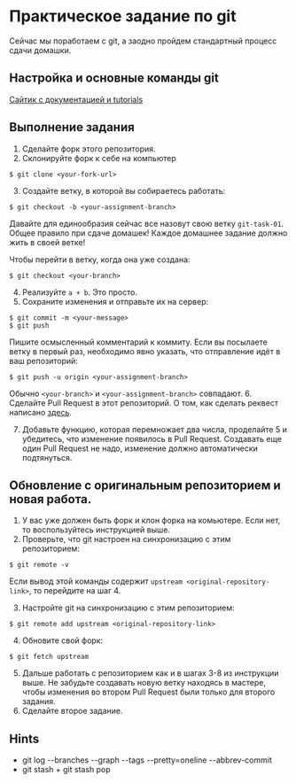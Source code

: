# Практическое задание по git

Сейчас мы поработаем с git, а заодно пройдем стандартный процесс сдачи домашки.

## Настройка и основные команды git

[Сайтик с документацией и tutorials](https://git-scm.com/docs/gittutorial)

## Выполнение задания 

1. Сделайте форк этого репозитория.
2. Склонируйте форк к себе на компьютер

  ```
  $ git clone <your-fork-url>
  ```
 
3. Создайте ветку, в которой вы собираетесь работать:

  ```
  $ git checkout -b <your-assignment-branch>
  ```
Давайте для единообразия сейчас все назовут свою ветку `git-task-01`.
Общее правило при сдаче домашек! Каждое домашнее задание должно жить в своей ветке!

Чтобы перейти в ветку, когда она уже создана:

  ```
  $ git checkout <your-branch>
  ```

4. Реализуйте `a + b`. Это просто.
5. Сохраните изменения и отправьте их на сервер:

  ```
  $ git commit -m <your-message>
  $ git push
  ```
Пишите осмысленный комментарий к коммиту.
Если вы посылаете ветку в первый раз, необходимо явно указать, что отправление идёт в ваш репозиторий:

  ```
  $ git push -u origin <your-assignment-branch>
  ```

Обычно `<your-branch>` и `<your-assignment-branch>` совпадают.
6. Сделайте Pull Request в этот репозиторий. О том, как сделать реквест написано [здесь](https://help.github.com/articles/creating-a-pull-request/). 

7. Добавьте функцию, которая перемножает два числа, проделайте 5 и убедитесь, что изменение появилось в Pull Request. Создавать еще один Pull Request не надо, изменение должно автоматически подтянуться.

## Обновление с оригинальным репозиторием и новая работа.

1. У вас уже должен быть форк и клон форка на комьютере. Если нет, то воспользуйтесь инструкцией выше.
2. Проверьте, что git настроен на синхронизацию с этим репозиторием:

  ```
  $ git remote -v
  ```
  
  Если вывод этой команды содержит `upstream <original-repository-link>`, то перейдите на шаг 4.

3. Настройте git на синхронизацию с этим репозиторием:

  ```
  $ git remote add upstream <original-repository-link>
  ```
4. Обновите свой форк:

  ```
  $ git fetch upstream
  ```
5. Дальше работать с репозиторием как и в шагах 3-8 из инструкции выше. Не забудьте создавать новую ветку находясь в мастере, чтобы изменения во втором Pull Request были только для второго задания.
6. Сделайте второе задание.

## Hints
* git log --branches --graph --tags --pretty=oneline --abbrev-commit
* git stash + git stash pop
